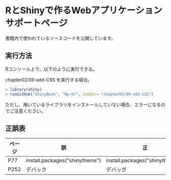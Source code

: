# RとShinyで作るWebアプリケーション サポートページ
書籍内で使われているソースコードを公開しています。

## 実行方法
Rコンソール上で、以下のように実行できる。

chapter02/09-add-CSS を実行する場合。
```R
> library(shiny)
> runGitHub("ShinyBook", "Np-Ur", subdir= "chapter02/09-add-CSS")
```

ただし、用いているライブラリをインストールしていない場合、エラーになるのでご注意ください。



## 正誤表

|  ページ  |  誤  |  正  |
| ---- | ---- | ---- |
| P77  |  install.packages("shinythems")  |  install.packages("shinythemes")  |
| P252  |  デバック  |  デバッグ |
